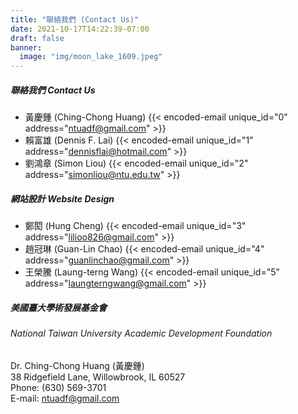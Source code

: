 ```yaml
---
title: "聯絡我們 (Contact Us)"
date: 2021-10-17T14:22:39-07:00
draft: false
banner:
  image: "img/moon_lake_1609.jpeg"
---
```

##### 聯絡我們 Contact Us
- 黃慶鍾 (Ching-Chong Huang) {{< encoded-email unique_id="0" address="ntuadf@gmail.com" >}}
- 賴富雄 (Dennis F. Lai) {{< encoded-email unique_id="1" address="dennisflai@hotmail.com" >}}
- 劉鴻章 (Simon Liou) {{< encoded-email unique_id="2" address="simonliou@ntu.edu.tw" >}}

##### 網站設計 Website Design
- 鄭閎 (Hung Cheng) {{< encoded-email unique_id="3" address="lilioo826@gmail.com" >}}
- 趙冠琳 (Guan-Lin Chao) {{< encoded-email unique_id="4" address="guanlinchao@gmail.com" >}}
- 王榮騰 (Laung-terng Wang) {{< encoded-email unique_id="5" address="laungterngwang@gmail.com" >}}
  
##### 美國臺大學術發展基金會
###### National Taiwan University Academic Development Foundation
Dr. Ching-Chong Huang (黃慶鍾)  
38 Ridgefield Lane, Willowbrook, IL 60527  
Phone: (630) 569-3701  
E-mail: ntuadf@gmail.com
